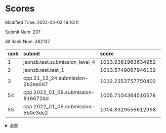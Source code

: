# Scores

Modified Time: 2022-04-02 19:16:11

Submit Num: 207

All Rank Num: 462137

| rank |               submit               |       score        |       sigma        | pk_num |
| :--- | :--------------------------------- | :----------------- | :----------------- | :----- |
| 1    | jsonzb.test.submission_level_4     | 1013.9361963634952 | 0.8056277279083    | 8927   |
| 2    | jsonzb.test.test_1                 | 1013.5749067946132 | 0.8071369521595763 | 8931   |
| 3    | cpp.21_12_24.submission-2b2ea0d7   | 1012.2353757750402 | 0.772714284526784  | 8928   |
| 54   | cpp.2022_01_09.submission-816672bd | 1005.7104364510576 | 0.7130245377107858 | 8930   |
| 55   | cpp.2022_01_09.submission-5b0e3de2 | 1004.8329556612958 | 0.7169859516172568 | 8933   |


<details>
<summary>全部</summary>

| rank |                 submit                 |       score        |       sigma        | pk_num |
| :--- | :------------------------------------- | :----------------- | :----------------- | :----- |
| 1    | jsonzb.test.submission_level_4         | 1013.9361963634952 | 0.8056277279083    | 8927   |
| 2    | jsonzb.test.test_1                     | 1013.5749067946132 | 0.8071369521595763 | 8931   |
| 3    | cpp.21_12_24.submission-2b2ea0d7       | 1012.2353757750402 | 0.772714284526784  | 8928   |
| 4    | gobigger.level_3.submission_level_3_12 | 1011.8925499893019 | 0.8003243137824705 | 8929   |
| 5    | gobigger.level_3.submission_level_3_34 | 1011.5843378453421 | 0.7683911488702823 | 8929   |
| 6    | gobigger.level_3.submission_level_3_48 | 1011.507518083136  | 0.7648891517833675 | 8930   |
| 7    | gobigger.level_3.submission_level_3_25 | 1011.5043721732649 | 0.7629445434204476 | 8931   |
| 8    | gobigger.level_3.submission_level_3_22 | 1011.4249773723749 | 0.7768056614211485 | 8935   |
| 9    | gobigger.level_3.submission_level_3_15 | 1011.2400674134799 | 0.7707396660948492 | 8927   |
| 10   | gobigger.level_3.submission_level_3_47 | 1011.1486342938331 | 0.7814915769016879 | 8931   |
| 11   | gobigger.level_3.submission_level_3_37 | 1011.0821181341325 | 0.7721523386027445 | 8926   |
| 12   | gobigger.level_3.submission_level_3_42 | 1011.0185757501097 | 0.7781766228947702 | 8927   |
| 13   | gobigger.level_3.submission_level_3_39 | 1010.9833778746985 | 0.7636079779969465 | 8932   |
| 14   | gobigger.level_3.submission_level_3_31 | 1010.9562367439142 | 0.7723239649923943 | 8924   |
| 15   | gobigger.level_3.submission_level_3_9  | 1010.8252473397247 | 0.7732001534622284 | 8930   |
| 16   | gobigger.level_3.submission_level_3_29 | 1010.6106562447627 | 0.7557256468891869 | 8930   |
| 17   | gobigger.level_3.submission_level_3_7  | 1010.5959802485827 | 0.7597358660542662 | 8932   |
| 18   | gobigger.level_3.submission_level_3_16 | 1010.587923730797  | 0.769460458963579  | 8935   |
| 19   | gobigger.level_3.submission_level_3_1  | 1010.5852617480621 | 0.7752383646947769 | 8930   |
| 20   | gobigger.level_3.submission_level_3_8  | 1010.5355270748464 | 0.7752722572599491 | 8929   |
| 21   | gobigger.level_3.submission_level_3_4  | 1010.5220465104879 | 0.7454053106551278 | 8930   |
| 22   | gobigger.level_3.submission_level_3_20 | 1010.5001848533681 | 0.7515249069933585 | 8928   |
| 23   | gobigger.level_3.submission_level_3_33 | 1010.418215820431  | 0.7777706663572942 | 8929   |
| 24   | gobigger.level_3.submission_level_3_23 | 1010.2690807506027 | 0.7570992891550057 | 8923   |
| 25   | gobigger.level_3.submission_level_3_21 | 1010.1177805053021 | 0.7579012766853417 | 8930   |
| 26   | gobigger.level_3.submission_level_3_38 | 1010.1144266425631 | 0.7389384663851746 | 8930   |
| 27   | gobigger.level_3.submission_level_3_26 | 1010.0904652214324 | 0.7530285619068019 | 8929   |
| 28   | gobigger.level_3.submission_level_3_19 | 1009.9076864234754 | 0.7777916178253649 | 8935   |
| 29   | gobigger.level_3.submission_level_3_28 | 1009.8266580273943 | 0.755015011001888  | 8928   |
| 30   | gobigger.level_3.submission_level_3_43 | 1009.7393467120091 | 0.7684317931232126 | 8927   |
| 31   | gobigger.level_3.submission_level_3_2  | 1009.6902165974676 | 0.7447333019606455 | 8930   |
| 32   | gobigger.level_3.submission_level_3_40 | 1009.683712697353  | 0.7363348297652715 | 8930   |
| 33   | gobigger.level_3.submission_level_3_14 | 1009.6202656952349 | 0.74586723672852   | 8931   |
| 34   | gobigger.level_3.submission_level_3_0  | 1009.5538508710215 | 0.7579655391383313 | 8935   |
| 35   | gobigger.level_3.submission_level_3_6  | 1009.5353878199629 | 0.7369934604250689 | 8935   |
| 36   | gobigger.level_3.submission_level_3_35 | 1009.5246205094387 | 0.7621401093588454 | 8929   |
| 37   | gobigger.level_3.submission_level_3_10 | 1009.4634048118921 | 0.7532345518483515 | 8932   |
| 38   | gobigger.level_3.submission_level_3_24 | 1009.313455639322  | 0.7592628825520704 | 8932   |
| 39   | gobigger.level_3.submission_level_3_11 | 1009.2290152520571 | 0.7655176041588515 | 8934   |
| 40   | gobigger.level_3.submission_level_3_30 | 1009.2133946957123 | 0.7611274565144507 | 8930   |
| 41   | gobigger.level_3.submission_level_3_5  | 1009.2013745970032 | 0.7678638495733797 | 8930   |
| 42   | gobigger.level_3.submission_level_3_41 | 1009.1896066012935 | 0.7388293968807512 | 8928   |
| 43   | gobigger.level_3.submission_level_3_32 | 1009.1272503724957 | 0.7513980367754456 | 8933   |
| 44   | gobigger.level_3.submission_level_3_46 | 1009.0766998467897 | 0.7488885498253237 | 8932   |
| 45   | gobigger.level_3.submission_level_3_49 | 1008.8716778703787 | 0.7571544580765419 | 8932   |
| 46   | gobigger.level_3.submission_level_3_3  | 1008.8559874132075 | 0.7501656213507505 | 8928   |
| 47   | gobigger.level_3.submission_level_3_17 | 1008.8119009347968 | 0.7416800839205624 | 8931   |
| 48   | gobigger.level_3.submission_level_3_27 | 1008.7981874392805 | 0.723549558653811  | 8930   |
| 49   | gobigger.level_3.submission_level_3_44 | 1008.7950614764494 | 0.7264463715569596 | 8935   |
| 50   | gobigger.level_3.submission_level_3_13 | 1008.6491267167435 | 0.7594867681252311 | 8933   |
| 51   | gobigger.level_3.submission_level_3_18 | 1008.6424241565738 | 0.758934313001085  | 8932   |
| 52   | gobigger.level_3.submission_level_3_45 | 1008.2495637756006 | 0.7149304256245991 | 8931   |
| 53   | gobigger.level_3.submission_level_3_36 | 1007.9152534545701 | 0.7345207544308345 | 8931   |
| 54   | cpp.2022_01_09.submission-816672bd     | 1005.7104364510576 | 0.7130245377107858 | 8930   |
| 55   | cpp.2022_01_09.submission-5b0e3de2     | 1004.8329556612958 | 0.7169859516172568 | 8933   |
| 56   | gobigger.level_1.submission_level_1_41 | 1004.6158499710913 | 0.7254398993776064 | 8930   |
| 57   | gobigger.level_1.submission_level_1_27 | 1004.6022672173162 | 0.7284332314417761 | 8933   |
| 58   | gobigger.level_1.submission_level_1_0  | 1004.4791063259205 | 0.7315748159883106 | 8930   |
| 59   | gobigger.level_1.submission_level_1_46 | 1004.1825969540275 | 0.7140362725187489 | 8929   |
| 60   | gobigger.level_1.submission_level_1_9  | 1004.1334809988563 | 0.7415422513120723 | 8928   |
| 61   | gobigger.level_1.submission_level_1_3  | 1004.0869359909389 | 0.7088569465722436 | 8927   |
| 62   | gobigger.level_1.submission_level_1_26 | 1004.0716811236413 | 0.7249568182174041 | 8932   |
| 63   | gobigger.level_1.submission_level_1_49 | 1004.0482075319903 | 0.710336294105265  | 8933   |
| 64   | gobigger.level_1.submission_level_1_45 | 1004.0345057102962 | 0.7209128186626464 | 8931   |
| 65   | gobigger.level_1.submission_level_1_22 | 1003.97384989798   | 0.7139860671204705 | 8927   |
| 66   | gobigger.level_1.submission_level_1_1  | 1003.9539680484972 | 0.7143516248900884 | 8932   |
| 67   | gobigger.level_1.submission_level_1_31 | 1003.9485898123372 | 0.727301524696097  | 8925   |
| 68   | gobigger.level_1.submission_level_1_18 | 1003.944530699493  | 0.7262134587932424 | 8933   |
| 69   | gobigger.level_1.submission_level_1_17 | 1003.795771350325  | 0.7210741718188851 | 8929   |
| 70   | gobigger.level_1.submission_level_1_14 | 1003.7944938587967 | 0.7186854355009501 | 8930   |
| 71   | gobigger.level_1.submission_level_1_11 | 1003.7874064457042 | 0.7206913513594827 | 8929   |
| 72   | gobigger.level_1.submission_level_1_47 | 1003.5855526431855 | 0.7184535832353716 | 8926   |
| 73   | gobigger.level_1.submission_level_1_38 | 1003.5370819458757 | 0.7156080596614188 | 8921   |
| 74   | gobigger.level_1.submission_level_1_35 | 1003.4615613816629 | 0.7278064617968023 | 8931   |
| 75   | gobigger.level_1.submission_level_1_5  | 1003.4042495642165 | 0.7178423530239657 | 8930   |
| 76   | gobigger.level_1.submission_level_1_4  | 1003.384870006764  | 0.7219529668671223 | 8936   |
| 77   | gobigger.level_1.submission_level_1_12 | 1003.3501953585662 | 0.7148569680374661 | 8931   |
| 78   | gobigger.level_1.submission_level_1_44 | 1003.3334743820157 | 0.7171238337774618 | 8930   |
| 79   | gobigger.level_1.submission_level_1_29 | 1003.3322403344989 | 0.7166709974611668 | 8930   |
| 80   | gobigger.level_1.submission_level_1_33 | 1003.3209758720085 | 0.7292756241162027 | 8932   |
| 81   | gobigger.level_1.submission_level_1_7  | 1003.3057886805801 | 0.7085133589449564 | 8927   |
| 82   | gobigger.level_1.submission_level_1_34 | 1003.283300125151  | 0.6960273136785875 | 8931   |
| 83   | gobigger.level_1.submission_level_1_43 | 1003.2811391780681 | 0.7199615930581202 | 8932   |
| 84   | gobigger.level_1.submission_level_1_20 | 1003.2637397775927 | 0.7236485688033983 | 8928   |
| 85   | gobigger.level_1.submission_level_1_28 | 1003.2587880789881 | 0.698614391275014  | 8931   |
| 86   | gobigger.level_1.submission_level_1_36 | 1003.2348625523074 | 0.722188577502057  | 8926   |
| 87   | gobigger.level_1.submission_level_1_2  | 1003.1870681569509 | 0.7192874181706158 | 8931   |
| 88   | gobigger.level_1.submission_level_1_48 | 1003.1383735743079 | 0.7210264878376936 | 8925   |
| 89   | gobigger.level_1.submission_level_1_37 | 1003.1268539353819 | 0.7156713010940393 | 8933   |
| 90   | gobigger.level_1.submission_level_1_32 | 1003.1051033944094 | 0.7144577024222867 | 8933   |
| 91   | gobigger.level_1.submission_level_1_19 | 1003.0931488163717 | 0.709679698140645  | 8927   |
| 92   | gobigger.level_1.submission_level_1_39 | 1003.0049869766165 | 0.7206223964034117 | 8932   |
| 93   | gobigger.level_1.submission_level_1_10 | 1002.9970986822253 | 0.7128463104341034 | 8929   |
| 94   | gobigger.level_1.submission_level_1_8  | 1002.9494495298989 | 0.7158942990769207 | 8932   |
| 95   | gobigger.level_1.submission_level_1_13 | 1002.7830321341412 | 0.7172644438709358 | 8934   |
| 96   | gobigger.level_1.submission_level_1_15 | 1002.7001337898903 | 0.704280458910887  | 8929   |
| 97   | gobigger.level_1.submission_level_1_16 | 1002.687501738624  | 0.7001610098348248 | 8934   |
| 98   | gobigger.level_1.submission_level_1_23 | 1002.5714601910345 | 0.7100632893614691 | 8929   |
| 99   | gobigger.level_1.submission_level_1_25 | 1002.5050333234263 | 0.7177759222436095 | 8933   |
| 100  | gobigger.level_1.submission_level_1_30 | 1002.4013975633036 | 0.7138887408369092 | 8931   |
| 101  | gobigger.level_1.submission_level_1_21 | 1002.2833956998331 | 0.7126095655736622 | 8929   |
| 102  | gobigger.level_1.submission_level_1_42 | 1002.2231174576848 | 0.7044989610667709 | 8931   |
| 103  | gobigger.level_1.submission_level_1_6  | 1002.1047921914308 | 0.7075020729171067 | 8931   |
| 104  | gobigger.level_1.submission_level_1_40 | 1002.0199842884849 | 0.7109454885964482 | 8928   |
| 105  | gobigger.level_1.submission_level_1_24 | 1001.8768969053106 | 0.7105909754630689 | 8932   |
| 106  | gobigger.random.submission_random_29   | 997.4211853603223  | 0.7090847467805667 | 8931   |
| 107  | gobigger.random.submission_random_19   | 997.1541026208183  | 0.705263255008483  | 8932   |
| 108  | gobigger.random.submission_random_43   | 996.9220951289943  | 0.7127246356257615 | 8927   |
| 109  | gobigger.random.submission_random_26   | 996.915252263729   | 0.7077290001373644 | 8925   |
| 110  | gobigger.random.submission_random_11   | 996.8519324002821  | 0.700186657354533  | 8932   |
| 111  | gobigger.random.submission_random_21   | 996.8507580852922  | 0.717554886788439  | 8931   |
| 112  | gobigger.random.submission_random_23   | 996.8181620354346  | 0.711262770296958  | 8934   |
| 113  | gobigger.random.submission_random_12   | 996.7529331012468  | 0.6908872656489918 | 8925   |
| 114  | gobigger.random.submission_random_4    | 996.7470715481874  | 0.7074228222476421 | 8934   |
| 115  | gobigger.random.submission_random_42   | 996.6596621993509  | 0.7138640369075967 | 8930   |
| 116  | gobigger.random.submission_random_31   | 996.5220407944454  | 0.7048190192204942 | 8933   |
| 117  | gobigger.random.submission_random_48   | 996.5023319923614  | 0.7155752720084846 | 8929   |
| 118  | gobigger.random.submission_random_24   | 996.4795428543466  | 0.7294978222463582 | 8929   |
| 119  | gobigger.random.submission_random_1    | 996.464070851941   | 0.7068884396234435 | 8930   |
| 120  | gobigger.random.submission_random_14   | 996.4213022598083  | 0.6996941871078473 | 8933   |
| 121  | gobigger.random.submission_random_6    | 996.4108193820258  | 0.7059738842671477 | 8930   |
| 122  | gobigger.random.submission_random_49   | 996.3398492417683  | 0.69295023409015   | 8929   |
| 123  | gobigger.random.submission_random_30   | 996.2412841188379  | 0.7183193170950658 | 8929   |
| 124  | gobigger.random.submission_random_18   | 996.2388249812701  | 0.7051354662447588 | 8933   |
| 125  | gobigger.random.submission_random_34   | 996.1882635591134  | 0.7083586544013201 | 8933   |
| 126  | gobigger.random.submission_random_5    | 996.1718617914494  | 0.7141431996602945 | 8930   |
| 127  | gobigger.random.submission_random_36   | 996.1133610234583  | 0.6999114276162222 | 8934   |
| 128  | gobigger.random.submission_random_17   | 996.0793511204146  | 0.6976463420173291 | 8934   |
| 129  | gobigger.random.submission_random_22   | 996.0693282871862  | 0.7260308890766004 | 8931   |
| 130  | gobigger.random.submission_random_45   | 996.0620789970761  | 0.7166302323006488 | 8927   |
| 131  | gobigger.random.submission_random_44   | 995.9598497711497  | 0.699118159297956  | 8934   |
| 132  | gobigger.random.submission_random_2    | 995.9447792265383  | 0.712813269235086  | 8932   |
| 133  | gobigger.random.submission_random_33   | 995.9220401309476  | 0.7092554722239675 | 8928   |
| 134  | gobigger.random.submission_random_16   | 995.8850788502981  | 0.7078247558972262 | 8930   |
| 135  | gobigger.random.submission_random_7    | 995.8830015513961  | 0.709737344354986  | 8929   |
| 136  | gobigger.random.submission_random_8    | 995.8618208312516  | 0.7112787443785148 | 8932   |
| 137  | gobigger.random.submission_random_3    | 995.858405237383   | 0.7120391920778395 | 8935   |
| 138  | gobigger.random.submission_random_10   | 995.8508812748239  | 0.7034229971103146 | 8929   |
| 139  | gobigger.random.submission_random_20   | 995.7877051798233  | 0.7145802806983639 | 8936   |
| 140  | gobigger.random.submission_random_27   | 995.7477819017297  | 0.7054737504817966 | 8929   |
| 141  | gobigger.random.submission_random_28   | 995.7037499585692  | 0.7094973005588716 | 8932   |
| 142  | gobigger.random.submission_random_40   | 995.7016003339529  | 0.6968724754115541 | 8929   |
| 143  | gobigger.random.submission_random_46   | 995.6555412487536  | 0.7052726093915932 | 8932   |
| 144  | gobigger.random.submission_random_37   | 995.6307469105961  | 0.706731300109705  | 8927   |
| 145  | gobigger.random.submission_random_32   | 995.622654634274   | 0.7195696003128779 | 8927   |
| 146  | gobigger.random.submission_random_41   | 995.4790670611125  | 0.7101303945726757 | 8934   |
| 147  | gobigger.random.submission_random_25   | 995.4119970843975  | 0.718196734469563  | 8928   |
| 148  | gobigger.random.submission_random_39   | 995.3892325507074  | 0.7236634751154556 | 8931   |
| 149  | gobigger.random.submission_random_38   | 995.3277409841583  | 0.7129777322492408 | 8926   |
| 150  | gobigger.random.submission_random_0    | 995.3016998829653  | 0.7163876846852814 | 8935   |
| 151  | gobigger.random.submission_random_9    | 995.277675437906   | 0.7167192434335419 | 8926   |
| 152  | gobigger.random.submission_random_35   | 995.1229341023749  | 0.7194410451742707 | 8929   |
| 153  | gobigger.random.submission_random_15   | 995.034781321365   | 0.7209589465313929 | 8927   |
| 154  | gobigger.level_2.submission_level_2_35 | 995.0128082687654  | 0.7324195543240352 | 8929   |
| 155  | gobigger.random.submission_random_47   | 994.8614322204394  | 0.7062431634047255 | 8931   |
| 156  | gobigger.random.submission_random_13   | 994.7236064882281  | 0.7287164592899131 | 8935   |
| 157  | gobigger.level_2.submission_level_2_5  | 994.1235309399543  | 0.7322238991884426 | 8927   |
| 158  | gobigger.level_2.submission_level_2_8  | 993.9215897465904  | 0.7267918731459415 | 8924   |
| 159  | gobigger.level_2.submission_level_2_37 | 993.805712535087   | 0.731995890927531  | 8931   |
| 160  | gobigger.level_2.submission_level_2_39 | 993.4208336315838  | 0.7245321815840029 | 8935   |
| 161  | gobigger.level_2.submission_level_2_40 | 993.3012022108534  | 0.7319565308546815 | 8924   |
| 162  | gobigger.level_2.submission_level_2_3  | 993.2880658350739  | 0.7292083895606766 | 8931   |
| 163  | gobigger.level_2.submission_level_2_7  | 993.1923053831209  | 0.7197308503253037 | 8930   |
| 164  | gobigger.level_2.submission_level_2_38 | 993.1800565990839  | 0.7398580350430318 | 8931   |
| 165  | gobigger.level_2.submission_level_2_47 | 992.9850677460184  | 0.7333150631370359 | 8929   |
| 166  | gobigger.level_2.submission_level_2_33 | 992.9692604518616  | 0.7274565534698298 | 8933   |
| 167  | gobigger.level_2.submission_level_2_49 | 992.8982738045229  | 0.7322049619436645 | 8929   |
| 168  | gobigger.level_2.submission_level_2_43 | 992.8541781199126  | 0.7338788535490316 | 8929   |
| 169  | gobigger.level_2.submission_level_2_16 | 992.7503942185773  | 0.7279960087863356 | 8926   |
| 170  | gobigger.level_2.submission_level_2_12 | 992.6235717893396  | 0.7509224088403809 | 8932   |
| 171  | gobigger.level_2.submission_level_2_34 | 992.58780235634    | 0.7356858916978645 | 8928   |
| 172  | gobigger.level_2.submission_level_2_31 | 992.5528379863438  | 0.754411008780333  | 8930   |
| 173  | gobigger.level_2.submission_level_2_45 | 992.4923762045415  | 0.7390531241346135 | 8930   |
| 174  | gobigger.level_2.submission_level_2_28 | 992.4339885535826  | 0.7256986778380843 | 8934   |
| 175  | gobigger.level_2.submission_level_2_26 | 992.2920020299786  | 0.7443593430298485 | 8933   |
| 176  | gobigger.level_2.submission_level_2_36 | 992.1781222573344  | 0.7506309823738074 | 8929   |
| 177  | gobigger.level_2.submission_level_2_22 | 992.1264835349947  | 0.7500715881770769 | 8932   |
| 178  | gobigger.level_2.submission_level_2_14 | 992.0907151819924  | 0.7395692815665112 | 8931   |
| 179  | gobigger.level_2.submission_level_2_24 | 992.0534190354832  | 0.7551542847191383 | 8931   |
| 180  | gobigger.level_2.submission_level_2_25 | 991.9984279769151  | 0.7354869596749168 | 8926   |
| 181  | gobigger.level_2.submission_level_2_19 | 991.950573100629   | 0.7509064209468248 | 8933   |
| 182  | gobigger.level_2.submission_level_2_41 | 991.9212210670793  | 0.7333912621259933 | 8925   |
| 183  | gobigger.level_2.submission_level_2_27 | 991.8723385363827  | 0.7413130602843931 | 8934   |
| 184  | gobigger.level_2.submission_level_2_20 | 991.8242833416123  | 0.7459716461061532 | 8932   |
| 185  | gobigger.level_2.submission_level_2_32 | 991.7791542049869  | 0.7758923321454102 | 8928   |
| 186  | gobigger.level_2.submission_level_2_18 | 991.7555308399017  | 0.7663688595093505 | 8926   |
| 187  | gobigger.level_2.submission_level_2_10 | 991.6633748190218  | 0.7346825565538319 | 8926   |
| 188  | gobigger.level_2.submission_level_2_1  | 991.5654030013679  | 0.7606103739403932 | 8927   |
| 189  | gobigger.level_2.submission_level_2_46 | 991.5561689933828  | 0.741290325139856  | 8933   |
| 190  | gobigger.level_2.submission_level_2_4  | 991.4686622548186  | 0.7406481561273662 | 8927   |
| 191  | gobigger.level_2.submission_level_2_21 | 991.4516752607261  | 0.7504609688351587 | 8928   |
| 192  | gobigger.level_2.submission_level_2_13 | 991.4452737532108  | 0.7428268541069738 | 8930   |
| 193  | gobigger.level_2.submission_level_2_30 | 991.4446828979649  | 0.7534290781225362 | 8931   |
| 194  | gobigger.level_2.submission_level_2_48 | 991.3414378492936  | 0.7697551314760639 | 8930   |
| 195  | gobigger.level_2.submission_level_2_6  | 991.2450464090583  | 0.743238499886506  | 8931   |
| 196  | gobigger.level_2.submission_level_2_23 | 991.164990322887   | 0.7635257200602669 | 8934   |
| 197  | gobigger.level_2.submission_level_2_11 | 991.1202267837634  | 0.773437304235025  | 8931   |
| 198  | gobigger.level_2.submission_level_2_44 | 991.0133613252028  | 0.7532943282711138 | 8932   |
| 199  | gobigger.level_2.submission_level_2_42 | 990.5986458587467  | 0.7695205704666276 | 8937   |
| 200  | gobigger.level_2.submission_level_2_2  | 990.5942823777993  | 0.7908938387494607 | 8927   |
| 201  | gobigger.level_2.submission_level_2_9  | 990.3572697758193  | 0.7806303166563038 | 8929   |
| 202  | gobigger.level_2.submission_level_2_0  | 990.2994644986518  | 0.7624968004630478 | 8931   |
| 203  | gobigger.level_2.submission_level_2_15 | 990.1042508117991  | 0.7764414057306365 | 8928   |
| 204  | gobigger.level_2.submission_level_2_29 | 990.0232707532097  | 0.7544520374195938 | 8934   |
| 205  | gobigger.level_2.submission_level_2_17 | 989.8917806767764  | 0.76619244794054   | 8927   |
| 206  | gobigger.none.submission_none_0        | 978.5201094121384  | 1.362785810009179  | 8930   |
| 207  | gobigger.none.submission_none_1        | 973.9285743809933  | 1.8191457026228486 | 8926   |

</details>